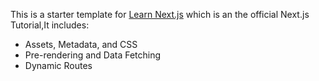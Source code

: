 This is a starter template for [Learn Next.js](https://nextjs.org/learn)
which is an the official Next.js Tutorial,It includes:
- Assets, Metadata, and CSS
- Pre-rendering and Data Fetching
- Dynamic Routes
